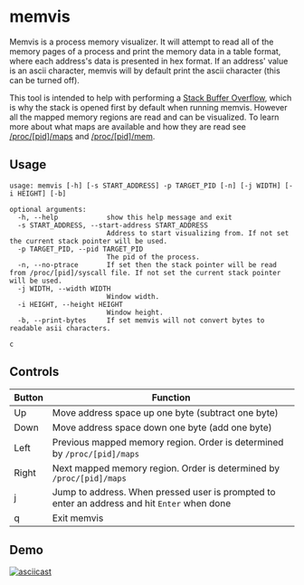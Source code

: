# memvis

Memvis is a process memory visualizer. It will attempt to read all of the
memory pages of a process and print the memory data in a table format, where
each address's data is presented in hex format. If an address' value is an
ascii character, memvis will by default print the ascii character (this can be
turned off).

This tool is intended to help with performing a [Stack Buffer
Overflow](https://en.wikipedia.org/wiki/Stack_buffer_overflow), which is why
the stack is opened first by default when running memvis. However all the
mapped memory regions are read and can be visualized. To learn more about what
maps are available and how they are read see
[/proc/[pid]/maps](https://man7.org/linux/man-pages/man5/proc.5.html) and
[/proc/[pid]/mem](https://man7.org/linux/man-pages/man5/proc.5.html).

## Usage

```
usage: memvis [-h] [-s START_ADDRESS] -p TARGET_PID [-n] [-j WIDTH] [-i HEIGHT] [-b]

optional arguments:
  -h, --help            show this help message and exit
  -s START_ADDRESS, --start-address START_ADDRESS
                        Address to start visualizing from. If not set the current stack pointer will be used.
  -p TARGET_PID, --pid TARGET_PID
                        The pid of the process.
  -n, --no-ptrace       If set then the stack pointer will be read from /proc/[pid]/syscall file. If not set the current stack pointer will be used.
  -j WIDTH, --width WIDTH
                        Window width.
  -i HEIGHT, --height HEIGHT
                        Window height.
  -b, --print-bytes     If set memvis will not convert bytes to readable asii characters.

c
```

## Controls

| Button | Function                                                                                     |
| ------ | -------------------------------------------------------------------------------------------- |
| Up     | Move address space up one byte (subtract one byte)                                           |
| Down   | Move address space down one byte (add one byte)                                              |
| Left   | Previous mapped memory region. Order is determined by `/proc/[pid]/maps`                     |
| Right  | Next mapped memory region. Order is determined by `/proc/[pid]/maps`                         |
| j      | Jump to address. When pressed user is prompted to enter an address and hit `Enter` when done |
| q      | Exit memvis                                                                                  |

## Demo

[![asciicast](https://asciinema.org/a/2kkflprFvhwt5QNrKylCAm0Da.svg)](https://asciinema.org/a/2kkflprFvhwt5QNrKylCAm0Da)
